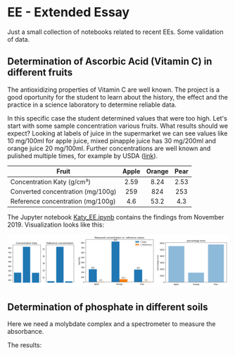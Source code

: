 # EE - Extended Essay

Just a small collection of notebooks related to recent EEs. Some validation of data.

## Determination of Ascorbic Acid (Vitamin C) in different fruits

The antioxidizing properties of Vitamin C are well known. The project is a good oportunity for the student to learn about the history, the effect and the practice in a science laboratory to determine reliable data.

In this specific case the student determined values that were too high. Let's start with some sample concentration various fruits. What results should we expect? Looking at labels of juice in the supermarket we can see values like 10 mg/100ml for apple juice, mixed pinapple juice has 30 mg/200ml and orange juice 20 mg/100ml. Further concentrations are well known and pulished multiple times, for example by USDA ([link](https://fdc.nal.usda.gov/)). 

| Fruit                             | Apple | Orange | Pear |
|-----------------------------------|:-----:|:------:|:----:|
| Concentration Katy (g/cm³)        |  2.59 |  8.24  | 2.53 |
| Converted concentration (mg/100g) |  259  |   824  |  253 |
| Reference concentration (mg/100g) |  4.6  |  53.2  |  4.3 |

The Jupyter notebook [Katy_EE.ipynb](Katy_EE.ipynb) contains the findings from November 2019. Visualization looks like this:

![Three graphs](katy_values.png)

## Determination of phosphate in different soils

Here we need a molybdate complex and a spectrometer to measure the absorbance.

The results:

